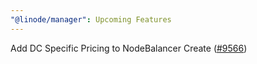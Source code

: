 ```yaml
---
"@linode/manager": Upcoming Features
---
```


Add DC Specific Pricing to NodeBalancer Create ([#9566](https://github.com/linode/manager/pull/9566))
